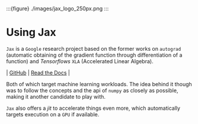 :::{figure} ./images/jax_logo_250px.png
:::
# Using Jax

`Jax` is a `Google` research project based on the former works on 
`autograd` (automatic obtaining of the gradient function through differentiation of a function) 
and 
*Tensorflows* `XLA` (Accelerated Linear Algebra).

| [GitHub](https://github.com/google/jax) | [Read the Docs](https://jax.readthedocs.io/en/latest/) |

Both of which target machine learning workloads.
The idea behind it though was to follow the concepts and the api of `numpy` as closely as possible,
making it another candidate to play with.

`Jax` also offers a *jit* to accelerate things even more,
which automatically targets execution on a `GPU` if available.
